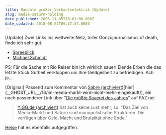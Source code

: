 ```yaml
---
title: Randale großer Verkaufselektrik [Update]
slug: media-saturn-holding
date_published: 2006-11-05T18:01:06.000Z
date_updated: 2018-08-22T09:37:57.000Z
---
```


[Update] Zwei Links ins weltweite Netz, toller Gonzojournalismus of death, finde ich sehr gut. 
- [Spreeblick](http://www.spreeblick.com/2006/11/05/sauereien/)
- [Michael.Schmidt](http://weblog.micha-schmidt.net/?p=553)

PS: Für die Sache mit Rio Reiser bin ich wirklich sauer! Elende Erben die das letzte Stück Gutheit verkloppen um Ihre Geldgeilheit zu befriedigen. Ach ja...

[Original] Passend zum Kommentar von [Sabre (archiviert)](http://web.archive.org/web/20060721103750/http://www.toms-area-x.de:80/wordpress/?)[hier](__GHOST_URL__/16/im-media-markt-wird-nicht-mehr-eingekauft/), ein noch passenderer Link über "[Die größte Sauerei des Jahres](http://www.faz.net/s/RubD16E1F55D21144C4AE3F9DDF52B6E1D9/Doc%7EE9700227310E74165A15735582C937E71%7EATpl%7EEcommon%7EScontent.html)" auf FAZ.net

> [YIGG.de (archiviert)](http://web.archive.org/web/20061117082726/http://www.yigg.de:80/13129_Die_groeszte_Sauerei_des_Jahres_Media_Markt) hat auch keine Lust mehr, so:
> "Das Ziel von Media-Markt und Saturn sind monopolistische Strukturen. Die verfügen über Geld, Macht und Brutalität ohne Ende."

[Heise](http://www.heise.de/newsticker/meldung/80548) hat es ebenfalls aufgegriffen.
